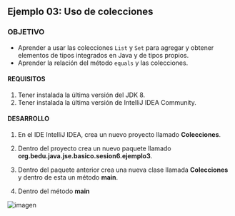 ## Ejemplo 03: Uso de colecciones

### OBJETIVO

- Aprender a usar las colecciones `List` y `Set` para agregar y obtener elementos de tipos integrados en Java y de tipos propios.
- Aprender la relación del método `equals` y las colecciones.

#### REQUISITOS

1. Tener instalada la última versión del JDK 8.
2. Tener instalada la última versión de IntelliJ IDEA Community.


#### DESARROLLO

1. En el IDE IntelliJ IDEA, crea un nuevo proyecto llamado **Colecciones**.

2. Dentro del proyecto crea un nuevo paquete llamado **org.bedu.java.jse.basico.sesion6.ejemplo3**.

3. Dentro del paquete anterior crea una nueva clase llamada **Colecciones** y dentro de esta un método **main**.

4. Dentro del método **main**



![imagen](https://picsum.photos/200/300)


